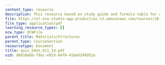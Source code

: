 ```yaml
---
content_type: resource
description: This resource based on study guide and formula table for quiz.
file: https://ol-ocw-studio-app-production.s3.amazonaws.com/courses/16-01-unified-engineering-i-ii-iii-iv-fall-2005-spring-2006/d6610abb79ace81984f041be6249952a_quiz_hdot_m11_14.pdf
file_type: application/pdf
learning_resource_types: []
ocw_type: OCWFile
parent_title: Materials/Structures
parent_type: CourseSection
resourcetype: Document
title: quiz_hdot_m11_14.pdf
uid: d6610abb-79ac-e819-84f0-41be6249952a
---
```

